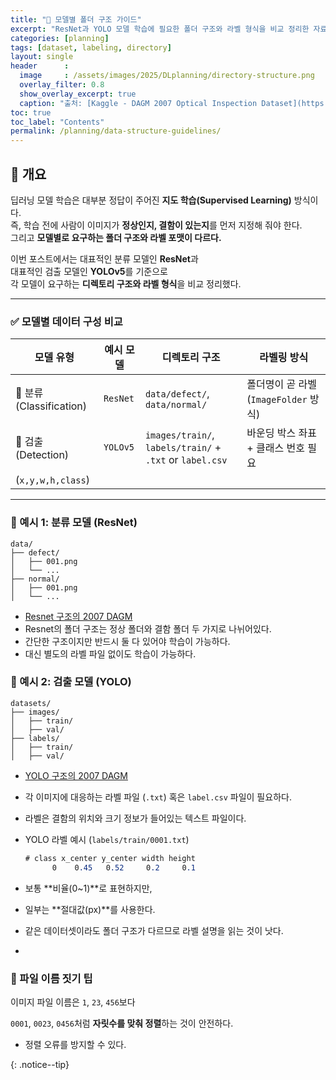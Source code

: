 ```yaml
---
title: "📂 모델별 폴더 구조 가이드"
excerpt: "ResNet과 YOLO 모델 학습에 필요한 폴더 구조와 라벨 형식을 비교 정리한 자료입니다."
categories: [planning]
tags: [dataset, labeling, directory]
layout: single
header      :
  image     : /assets/images/2025/DLplanning/directory-structure.png
  overlay_filter: 0.8
  show_overlay_excerpt: true
  caption: "출처: [Kaggle - DAGM 2007 Optical Inspection Dataset](https://www.kaggle.com/datasets/mhskjelvareid/dagm-2007-competition-dataset-optical-inspection)"
toc: true
toc_label: "Contents"
permalink: /planning/data-structure-guidelines/
---
```


## 📌 개요

딥러닝 모델 학습은 대부분 정답이 주어진 **지도 학습(Supervised Learning)** 방식이다.  
즉, 학습 전에 사람이 이미지가 **정상인지, 결함이 있는지**를 먼저 지정해 줘야 한다.  
그리고 **모델별로 요구하는 폴더 구조와 라벨 포맷이 다르다.**

이번 포스트에서는 대표적인 분류 모델인 **ResNet**과  
대표적인 검출 모델인 **YOLOv5**를 기준으로  
각 모델이 요구하는 **디렉토리 구조와 라벨 형식**을 비교 정리했다.


---

### ✅ 모델별 데이터 구성 비교

| 모델 유형 | 예시 모델 | 디렉토리 구조 | 라벨링 방식 |
| --- | --- | --- | --- |
| 🧠 분류 (Classification) | `ResNet` | `data/defect/`, `data/normal/` | 폴더명이 곧 라벨 (`ImageFolder` 방식) |
| 📍 검출 (Detection) | `YOLOv5` | `images/train/`, `labels/train/` + `.txt` or `label.csv` | 바운딩 박스 좌표 + 클래스 번호 필요
(`x,y,w,h,class`) |

---

### 🧪 예시 1: 분류 모델 (ResNet)

```
data/
├── defect/
│   ├── 001.png
│   └── ...
├── normal/
│   ├── 001.png
│   └── ...
```

- [Resnet 구조의 2007 DAGM]()
- Resnet의 폴더 구조는 정상 폴더와 결함 폴더 두 가지로 나뉘어있다.
- 간단한 구조이지만 반드시 둘 다 있어야 학습이 가능하다. 
- 대신 별도의 라벨 파일 없이도 학습이 가능하다.

### 🧪 예시 2: 검출 모델 (YOLO)

```
datasets/
├── images/
│   ├── train/
│   ├── val/
├── labels/
│   ├── train/
│   ├── val/
```

- [YOLO 구조의 2007 DAGM](https://www.kaggle.com/datasets/mhskjelvareid/dagm-2007-competition-dataset-optical-inspection)
- 각 이미지에 대응하는 라벨 파일 (`.txt`) 혹은 `label.csv` 파일이 필요하다.
- 라벨은 결함의 위치와 크기 정보가 들어있는 텍스트 파일이다.
- YOLO 라벨 예시 (`labels/train/0001.txt`)
    
    ```css
    # class x_center y_center width height
          0    0.45   0.52     0.2     0.1  
    ```
    
- 보통 **비율(0~1)**로 표현하지만,
- 일부는 **절대값(px)**를 사용한다.
- 같은 데이터셋이라도 폴더 구조가 다르므로 라벨 설명을 읽는 것이 낫다.
-  


### 🔢 파일 이름 짓기 팁

이미지 파일 이름은 `1`, `23`, `456`보다

`0001`, `0023`, `0456`처럼 **자릿수를 맞춰 정렬**하는 것이 안전하다.

- 정렬 오류를 방지할 수 있다.

{: .notice--tip}

